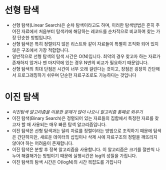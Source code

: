 # 선형 탐색
- 선형 탐색(Linear Search)은 순차 탐색이라고도 하며, 이러한 탐색방법은 흔히 주어진
  자료에서 처음부터 탐색키에 해당하는 레코드를 순차적으로 비교하여 찾는 가장
  단순한 방법입니다.
- 선형 탐색은 특히 정렬되지 않은 리스트와 같이 자료들이 특별히 조직화 되어 있지
  않은 구조에서 가장 적합합니다.
- 일반적으로 선형 탐색의 탐색 시간은 O(N)입니다. 최악의 경우 찾고자 하는 자료가
  존재하지 않거나 맨 마지막에 있는 경우 N번의 비교가 필요하기 때문입니다.
- 선형 탐색의 최대 단점은 시간이 너무 오래 걸린다는 것이고, 장점은 굉장히 간단해서
  프로그래밍하기 쉬우며 단순한 자료구조로도 가능하다는 것입니다

# 이진 탐색
- *이진탐색 알고리즘을 이용한 문제가 많이 나오니 알고리즘 통째로 외우기*
- 이진 탐색(Binary Search)은 정렬되어 있는 자료들의 집합에서 특정한 자료를
  찾고자 할 때 사용되는 매우 빠른 탐색 알고리즘입니다.
- 이진 탐색은 선형 탐색과는 달리 자료를 정렬이라는 방법으로 조직하기 때문에
  탐색은 간단하지만, 새로운 데이터의 삽입이나 삭제 시에 자료구조의 정렬을
  깨뜨리지 않아야 하는 어려움이 존재합니다.
- 이진 탐색은 분할 후 정복 알고리즘을 사용합니다. 이 알고리즘은 크기를 절반씩
  나누어 해결해가는 방법이기 때문에 실행시간은 log의 성질을 가집니다.
- 이진 탐색의 탐색 시간은 O(logN)의 시간 복잡도를 가집니다